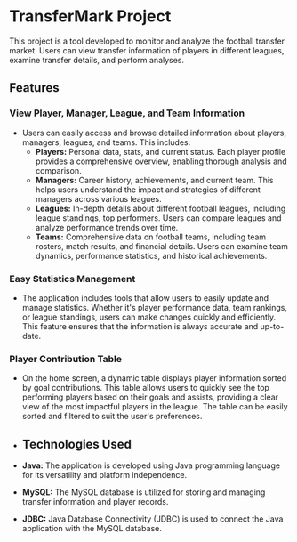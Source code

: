 # TransferMark Project

This project is a tool developed to monitor and analyze the football transfer market. Users can view transfer information of players in different leagues, examine transfer details, and perform analyses.

## Features
### View Player, Manager, League, and Team Information
- Users can easily access and browse detailed information about players, managers, leagues, and teams. This includes:
  - **Players:** Personal data, stats, and current status. Each player profile provides a comprehensive overview, enabling thorough analysis and comparison.
  - **Managers:** Career history, achievements, and current team. This helps users understand the impact and strategies of different managers across various leagues.
  - **Leagues:** In-depth details about different football leagues, including league standings, top performers. Users can compare leagues and analyze performance trends over time.
  - **Teams:** Comprehensive data on football teams, including team rosters, match results, and financial details. Users can examine team dynamics, performance statistics, and historical achievements.

### Easy Statistics Management
- The application includes tools that allow users to easily update and manage statistics. Whether it's player performance data, team rankings, or league standings, users can make changes quickly and efficiently. This feature ensures that the information is always accurate and up-to-date.

### Player Contribution Table
- On the home screen, a dynamic table displays player information sorted by goal contributions. This table allows users to quickly see the top performing players based on their goals and assists, providing a clear view of the most impactful players in the league. The table can be easily sorted and filtered to suit the user's preferences.

- ## Technologies Used
- **Java:** The application is developed using Java programming language for its versatility and platform independence.
- **MySQL:** The MySQL database is utilized for storing and managing transfer information and player records.
- **JDBC:** Java Database Connectivity (JDBC) is used to connect the Java application with the MySQL database.
